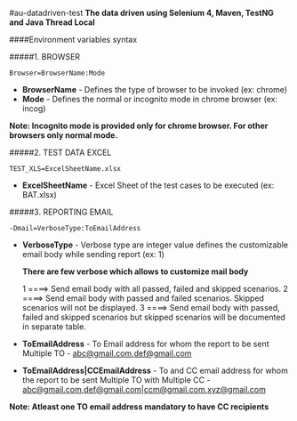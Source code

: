 #au-datadriven-test
**The data driven using Selenium 4, Maven, TestNG and Java Thread Local**


####Environment variables syntax

#####1. BROWSER

	Browser=BrowserName:Mode

- **BrowserName** - Defines the type of browser to be invoked (ex: chrome)
- **Mode** - Defines the normal or incognito mode in chrome browser (ex: incog)

**Note: Incognito mode is provided only for chrome browser. For other browsers only normal mode.**
	 
#####2. TEST DATA EXCEL

	TEST_XLS=ExcelSheetName.xlsx

- **ExcelSheetName** - Excel Sheet of the test cases to be executed (ex: BAT.xlsx)
	

#####3. REPORTING EMAIL

	-Dmail=VerboseType:ToEmailAddress


- **VerboseType** - Verbose type are integer value defines the customizable email body while sending report (ex: 1)
		
   **There are few verbose which allows to customize mail body**

	1 ====> Send email body with all passed, failed and skipped scenarios.
	2 ====> Send email body with passed and failed scenarios. Skipped scenarios will not be displayed.
	3 ====> Send email body with passed, failed and skipped scenarios but skipped scenarios will be documented in separate table.

- **ToEmailAddress** - To Email address for whom the report to be sent
		Multiple TO - abc@gmail.com,def@gmail.com 


- **ToEmailAddress|CCEmailAddress** - To and CC email address for whom the report to be sent 
		Multiple TO with Multiple CC - abc@gmail.com,def@gmail.com|ccm@gmail.com,xyz@gmail.com
		
**Note: Atleast one TO email address mandatory to have CC recipients**
		 
